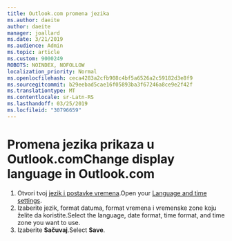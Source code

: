 ```yaml
---
title: Outlook.com promena jezika
ms.author: daeite
author: daeite
manager: joallard
ms.date: 3/21/2019
ms.audience: Admin
ms.topic: article
ms.custom: 9000249
ROBOTS: NOINDEX, NOFOLLOW
localization_priority: Normal
ms.openlocfilehash: ceca4283a2cfb908c4bf5a6526a2c59182d3e8f9
ms.sourcegitcommit: b29eebad5cae16f05893ba3f67246a8ce9e2f42f
ms.translationtype: MT
ms.contentlocale: sr-Latn-RS
ms.lasthandoff: 03/25/2019
ms.locfileid: "30796659"
---
```

# <a name="change-display-language-in-outlookcom"></a><span data-ttu-id="0edc6-102">Promena jezika prikaza u Outlook.com</span><span class="sxs-lookup"><span data-stu-id="0edc6-102">Change display language in Outlook.com</span></span>

1. <span data-ttu-id="0edc6-103">Otvori tvoj [jezik i postavke vremena](https://go.microsoft.com/fwlink/?linkid=2085505).</span><span class="sxs-lookup"><span data-stu-id="0edc6-103">Open your [Language and time settings](https://go.microsoft.com/fwlink/?linkid=2085505).</span></span>
1. <span data-ttu-id="0edc6-104">Izaberite jezik, format datuma, format vremena i vremenske zone koju želite da koristite.</span><span class="sxs-lookup"><span data-stu-id="0edc6-104">Select the language, date format, time format, and time zone you want to use.</span></span>
1. <span data-ttu-id="0edc6-105">Izaberite **Sačuvaj**.</span><span class="sxs-lookup"><span data-stu-id="0edc6-105">Select **Save**.</span></span>